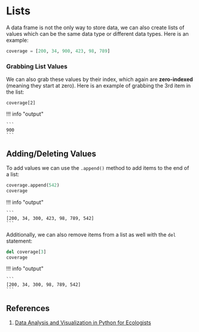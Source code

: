 # Lists

A data frame is not the only way to store data, we can also create lists of values which can be the same data type or different data types. Here is an example:

```py
coverage = [200, 34, 900, 423, 98, 789]
```

### Grabbing List Values

We can also grab these values by their index, which again are **zero-indexed** (meaning they start at zero). Here is an example of grabbing the 3rd item in the list:

```
coverage[2]
```

!!! info "output"

    ```
    900
    ```
    
## Adding/Deleting Values

To add values we can use the `.append()` method to add items to the end of a list:

```py
coverage.append(542)
coverage
```

!!! info "output"

    ```
    [200, 34, 300, 423, 98, 789, 542]
    ```

Additionally, we can also remove items from a list as well with the `del` statement:

```py
del coverage[3]
coverage
```

!!! info "output"

    ```
    [200, 34, 300, 98, 789, 542]
    ```

## References

1. [Data Analysis and Visualization in Python for Ecologists](https://datacarpentry.org/python-ecology-lesson/index.html)
